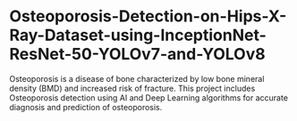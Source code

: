 # Osteoporosis-Detection-on-Hips-X-Ray-Dataset-using-InceptionNet-ResNet-50-YOLOv7-and-YOLOv8
Osteoporosis is a disease of bone characterized by low bone mineral density (BMD) and increased risk of fracture. This project includes Osteoporosis detection using AI and Deep Learning algorithms for accurate diagnosis and prediction of osteoporosis.
